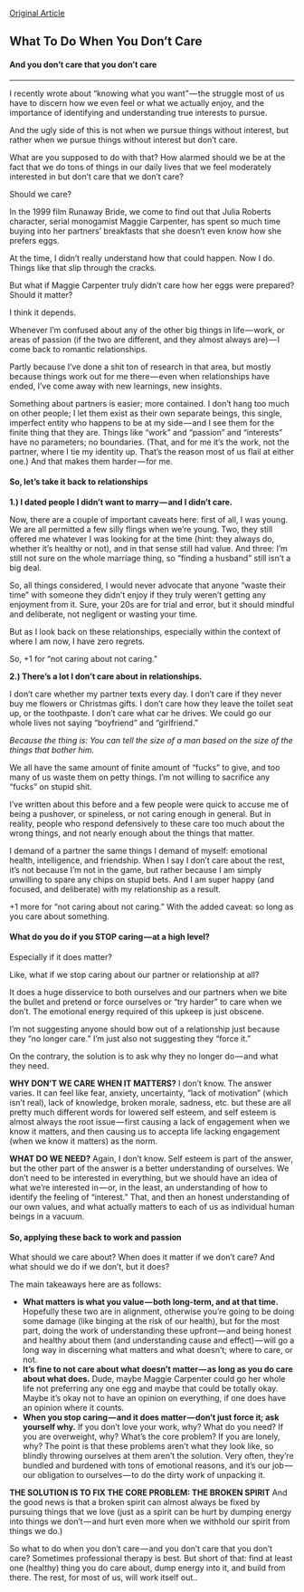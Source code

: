 [Original Article](https://medium.com/@krisgage/what-to-do-when-you-dont-care-37963f9963de)
## What To Do When You Don’t Care
#### And you don’t care that you don’t care
---

I recently wrote about “knowing what you want” — the struggle most of us have to discern how we even feel or what we actually enjoy, and the importance of identifying and understanding true interests to pursue.

And the ugly side of this is not when we pursue things without interest, but rather when we pursue things without interest but don’t care.

What are you supposed to do with that? How alarmed should we be at the fact that we do tons of things in our daily lives that we feel moderately interested in but don’t care that we don’t care?

Should we care?

In the 1999 film Runaway Bride, we come to find out that Julia Roberts character, serial monogamist Maggie Carpenter, has spent so much time buying into her partners’ breakfasts that she doesn’t even know how she prefers eggs.

At the time, I didn’t really understand how that could happen. Now I do. Things like that slip through the cracks.

But what if Maggie Carpenter truly didn’t care how her eggs were prepared? Should it matter?

I think it depends.

Whenever I’m confused about any of the other big things in life — work, or areas of passion (if the two are different, and they almost always are) — I come back to romantic relationships.

Partly because I’ve done a shit ton of research in that area, but mostly because things work out for me there — even when relationships have ended, I’ve come away with new learnings, new insights.

Something about partners is easier; more contained. I don’t hang too much on other people; I let them exist as their own separate beings, this single, imperfect entity who happens to be at my side — and I see them for the finite thing that they are. Things like “work” and “passion” and “interests” have no parameters; no boundaries. (That, and for me it’s the work, not the partner, where I tie my identity up. That’s the reason most of us flail at either one.) And that makes them harder — for me.

#### So, let’s take it back to relationships
**1.) I dated people I didn’t want to marry — and I didn’t care.**

Now, there are a couple of important caveats here: first of all, I was young. We are all permitted a few silly flings when we’re young. Two, they still offered me whatever I was looking for at the time (hint: they always do, whether it’s healthy or not), and in that sense still had value. And three: I’m still not sure on the whole marriage thing, so “finding a husband” still isn’t a big deal.

So, all things considered, I would never advocate that anyone “waste their time” with someone they didn’t enjoy if they truly weren’t getting any enjoyment from it. Sure, your 20s are for trial and error, but it should mindful and deliberate, not negligent or wasting your time.

But as I look back on these relationships, especially within the context of where I am now, I have zero regrets.

So, +1 for “not caring about not caring.”

**2.) There’s a lot I don’t care about in relationships.**

I don’t care whether my partner texts every day. I don’t care if they never buy me flowers or Christmas gifts. I don’t care how they leave the toilet seat up, or the toothpaste. I don’t care what car he drives. We could go our whole lives not saying “boyfriend” and “girlfriend.”

*Because the thing is: You can tell the size of a man based on the size of the things that bother him.*

We all have the same amount of finite amount of “fucks” to give, and too many of us waste them on petty things. I’m not willing to sacrifice any “fucks” on stupid shit.

I’ve written about this before and a few people were quick to accuse me of being a pushover, or spineless, or not caring enough in general. But in reality, people who respond defensively to these care too much about the wrong things, and not nearly enough about the things that matter.

I demand of a partner the same things I demand of myself: emotional health, intelligence, and friendship. When I say I don’t care about the rest, it’s not because I’m not in the game, but rather because I am simply unwilling to spare any chips on stupid bets. And I am super happy (and focused, and deliberate) with my relationship as a result.

+1 more for “not caring about not caring.” With the added caveat: so long as you care about something.

#### What do you do if you STOP caring — at a high level?
Especially if it does matter?

Like, what if we stop caring about our partner or relationship at all?

It does a huge disservice to both ourselves and our partners when we bite the bullet and pretend or force ourselves or “try harder” to care when we don’t. The emotional energy required of this upkeep is just obscene.

I’m not suggesting anyone should bow out of a relationship just because they “no longer care.” I’m just also not suggesting they “force it.”

On the contrary, the solution is to ask why they no longer do — and what they need.

**WHY DON’T WE CARE WHEN IT MATTERS?**
I don’t know. The answer varies. It can feel like fear, anxiety, uncertainty, “lack of motivation” (which isn’t real), lack of knowledge, broken morale, sadness, etc. but these are all pretty much different words for lowered self esteem, and self esteem is almost always the root issue — first causing a lack of engagement when we know it matters, and then causing us to accepta life lacking engagement (when we know it matters) as the norm.

**WHAT DO WE NEED?**
Again, I don’t know. Self esteem is part of the answer, but the other part of the answer is a better understanding of ourselves. We don’t need to be interested in everything, but we should have an idea of what we’re interested in — or, in the least, an understanding of how to identify the feeling of “interest.” That, and then an honest understanding of our own values, and what actually matters to each of us as individual human beings in a vacuum.

#### So, applying these back to work and passion
What should we care about? When does it matter if we don’t care? And what should we do if we don’t, but it does?

The main takeaways here are as follows:

- **What matters is what you value — both long-term, and at that time.** Hopefully these two are in alignment, otherwise you’re going to be doing some damage (like binging at the risk of our health), but for the most part, doing the work of understanding these upfront — and being honest and healthy about them (and understanding cause and effect) — will go a long way in discerning what matters and what doesn’t; where to care, or not.
- **It’s fine to not care about what doesn’t matter — as long as you do care about what does.** Dude, maybe Maggie Carpenter could go her whole life not preferring any one egg and maybe that could be totally okay. Maybe it’s okay not to have an opinion on everything, if one does have an opinion where it counts.
- **When you stop caring — and it does matter — don’t just force it; ask yourself why.** If you don’t love your work, why? What do you need? If you are overweight, why? What’s the core problem? If you are lonely, why? The point is that these problems aren’t what they look like, so blindly throwing ourselves at them aren’t the solution. Very often, they’re bundled and burdened with tons of emotional reasons, and it’s our job — our obligation to ourselves — to do the dirty work of unpacking it.

**THE SOLUTION IS TO FIX THE CORE PROBLEM: THE BROKEN SPIRIT**
And the good news is that a broken spirit can almost always be fixed by pursuing things that we love (just as a spirit can be hurt by dumping energy into things we don’t — and hurt even more when we withhold our spirit from things we do.)

So what to do when you don’t care — and you don’t care that you don’t care? Sometimes professional therapy is best. But short of that: find at least one (healthy) thing you do care about, dump energy into it, and build from there. The rest, for most of us, will work itself out..